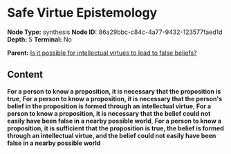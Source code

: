 # Safe Virtue Epistemology

**Node Type:** synthesis
**Node ID:** 86a29bbc-c84c-4a77-9432-123577faed1d
**Depth:** 5
**Terminal:** No

**Parent:** [Is it possible for intellectual virtues to lead to false beliefs?](is-it-possible-for-intellectual-virtues-to-lead-to-false-beliefs-antithesis-5d413bd1-f955-47fd-86e8-f6f1987def7e.md)

## Content

**For a person to know a proposition, it is necessary that the proposition is true**, **For a person to know a proposition, it is necessary that the person's belief in the proposition is formed through an intellectual virtue**, **For a person to know a proposition, it is necessary that the belief could not easily have been false in a nearby possible world**, **For a person to know a proposition, it is sufficient that the proposition is true, the belief is formed through an intellectual virtue, and the belief could not easily have been false in a nearby possible world**
